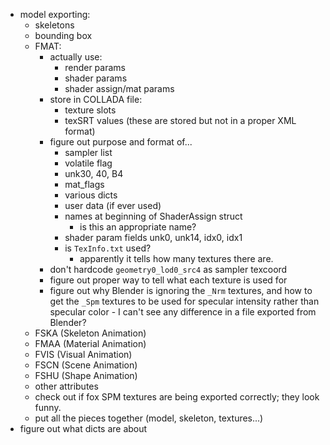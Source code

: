 - model exporting:
    - skeletons
    - bounding box
    - FMAT:
        - actually use:
            - render params
            - shader params
            - shader assign/mat params
        - store in COLLADA file:
            - texture slots
            - texSRT values (these are stored but not in a proper XML format)
        - figure out purpose and format of...
            - sampler list
            - volatile flag
            - unk30, 40, B4
            - mat_flags
            - various dicts
            - user data (if ever used)
            - names at beginning of ShaderAssign struct
                - is this an appropriate name?
            - shader param fields unk0, unk14, idx0, idx1
            - is `TexInfo.txt` used?
                - apparently it tells how many textures there are.
        - don't hardcode `geometry0_lod0_src4` as sampler texcoord
        - figure out proper way to tell what each texture is used for
        - figure out why Blender is ignoring the `_Nrm` textures, and how to get the `_Spm` textures to be used for specular intensity rather than specular color - I can't see any difference in a file exported from Blender?
    - FSKA (Skeleton Animation)
    - FMAA (Material Animation)
    - FVIS (Visual Animation)
    - FSCN (Scene Animation)
    - FSHU (Shape Animation)
    - other attributes
    - check out if fox SPM textures are being exported correctly; they look funny.
    - put all the pieces together (model, skeleton, textures...)
- figure out what dicts are about
